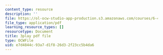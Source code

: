 ```yaml
---
content_type: resource
description: ''
file: https://ol-ocw-studio-app-production.s3.amazonaws.com/courses/6-451-principles-of-digital-communication-ii-spring-2005/e7d4844c93a7d1f826d32f23cc5b4da6_dy44BdqxRAo.pdf
file_type: application/pdf
learning_resource_types: []
resourcetype: Document
title: 3play pdf file
type: OCWFile
uid: e7d4844c-93a7-d1f8-26d3-2f23cc5b4da6
---
```

